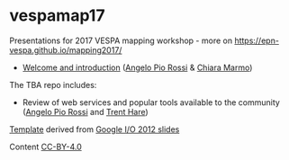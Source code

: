 # vespamap17
Presentations for 2017 VESPA mapping workshop - more on https://epn-vespa.github.io/mapping2017/

* [Welcome and introduction](http://aprossi.github.io/vespamap17welcome) ([Angelo Pio Rossi](https://github.com/aprossi) & [Chiara Marmo](https://github.com/cmarmo))

The TBA repo includes:
* Review of web services and popular tools available to the community ([Angelo Pio Rossi](https://github.com/aprossi) and [Trent Hare](https://github.com/thareUSGS))

[Template](https://github.com/aprossi/vespa-htmlpres) derived from [Google I/O 2012 slides](https://code.google.com/archive/p/io-2012-slides/)

Content [CC-BY-4.0](https://creativecommons.org/licenses/by/4.0)
